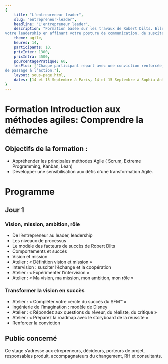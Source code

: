 ```yaml
---
{
	title: "L'entrepreneur leader", 
	slug: "entrepreneur-leader", 
	headline: "L'entrepreneur leader",
	description: "Formation basée sur les travaux de Robert Dilts. Elle permettra de préciser votre vision et mission, de développer
votre leadership en affinant votre posture de communication, de susciter l’adhésion des équipes et partenaires à votre projet et de transformer votre vision en plan d’actions.", 
	theme: agile,
	heures: 14,
	participants: 10,
	prixInter: 1300,
	prixIntra: 4500,
	pourcentagePratique: 60,
	lesPlus: ["Chaque participant repart avec une conviction renforcée, une expression de sa vision,mission, ambition et une stratégie
de passage à l’action."],
	layout: sous-page.html, 
	dates: [14 et 15 Septembre à Paris, 14 et 15 Septembre à Sophia Antipolis]
}
---
```


# Formation Introduction aux méthodes agiles: Comprendre la démarche

## Objectifs de la formation : ##

* Appréhender les principales méthodes Agile ( Scrum, Extreme Programming, Kanban, Lean)
* Développer une sensibilisation aux défis d'une transformation Agile.

# Programme #

## Jour 1 ##

### Vision, mission, ambition, rôle ###
* De l’entrepreneur au leader, leadership
* Les niveaux de processus
* Le modèle des facteurs de succès de Robert Dilts
* Comportements et succès
* Vision et mission
* Atelier : « Définition vision et mission »
* Intervision : susciter l’échange et la coopération
* Atelier : « Expérimenter l’intervision »
* Atelier : « Ma vision, ma mission, mon ambition, mon rôle »


### Transformer la vision en succès ###
* Atelier : « Compléter votre cercle du succès du SFM™ »
* Ingénierie de l’imagination : modèle de Disney
* Atelier : « Répondez aux questions du rêveur, du réaliste, du critique »
* Atelier : « Préparez la roadmap avec le storyboard de la réussite »
* Renforcer la conviction


## Public concerné ##
Ce stage s’adresse aux etrepreneurs, décideurs, porteurs de projet, responsables produit, accompagnateurs du changement, RH et consultants.
